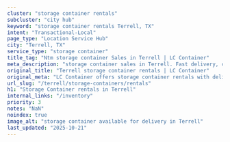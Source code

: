 ```yaml
---
cluster: "storage container rentals"
subcluster: "city hub"
keyword: "storage container rentals Terrell, TX"
intent: "Transactional-Local"
page_type: "Location Service Hub"
city: "Terrell, TX"
service_type: "storage container"
title_tag: "Ntm storage container Sales in Terrell | LC Container"
meta_description: "storage container sales in Terrell. Fast delivery, competitive pricing. Serving storage containers area. Quote ID: 84C. Call (214) 524-4168 for your free quote today."
original_title: "Terrell storage container rentals | LC Container"
original_meta: "LC Container offers storage container rentals with delivery in Terrell, TX. Local. Fast quotes. Since 2003."
url_slug: "/terrell/storage-containers/rentals"
h1: "Storage Container rentals in Terrell"
internal_links: "/inventory"
priority: 3
notes: "NaN"
noindex: true
image_alt: "storage container available for delivery in Terrell"
last_updated: "2025-10-21"
---
```


<!-- TODO: Add unique city/inventory copy, images, and internal links here. -->
